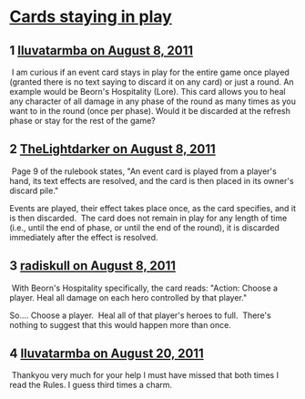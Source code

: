 # [Cards staying in play](https://community.fantasyflightgames.com/topic/51160-cards-staying-in-play/)

## 1 [Iluvatarmba on August 8, 2011](https://community.fantasyflightgames.com/topic/51160-cards-staying-in-play/?do=findComment&comment=510662)

 I am curious if an event card stays in play for the entire game once played (granted there is no text saying to discard it on any card) or just a round. An example would be Beorn's Hospitality (Lore). This card allows you to heal any character of all damage in any phase of the round as many times as you want to in the round (once per phase). Would it be discarded at the refresh phase or stay for the rest of the game?

## 2 [TheLightdarker on August 8, 2011](https://community.fantasyflightgames.com/topic/51160-cards-staying-in-play/?do=findComment&comment=510671)

 Page 9 of the rulebook states, "An event card is played from a player's hand, its text effects are resolved, and the card is then placed in its owner's discard pile."

Events are played, their effect takes place once, as the card specifies, and it is then discarded.  The card does not remain in play for any length of time (i.e., until the end of phase, or until the end of the round), it is discarded immediately after the effect is resolved.

## 3 [radiskull on August 8, 2011](https://community.fantasyflightgames.com/topic/51160-cards-staying-in-play/?do=findComment&comment=510674)

 With Beorn's Hospitality specifically, the card reads: "Action: Choose a player. Heal all damage on each hero controlled by that player."

So.... Choose a player.  Heal all of that player's heroes to full.  There's nothing to suggest that this would happen more than once.

## 4 [Iluvatarmba on August 20, 2011](https://community.fantasyflightgames.com/topic/51160-cards-staying-in-play/?do=findComment&comment=517422)

 Thankyou very much for your help I must have missed that both times I read the Rules. I guess third times a charm.

